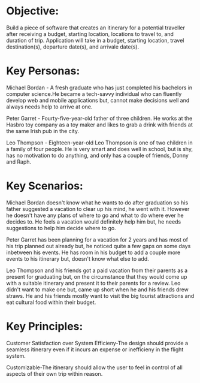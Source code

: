 # **Objective**:

Build a piece of software that creates an itinerary for a potential traveller after receiving a budget, starting location, locations to travel to, and duration of trip. Application will take in a budget, starting location, travel destination(s), departure date(s), and arrivale date(s).
 
 
# **Key Personas**: 

Michael Bordan - A fresh graduate who has just completed his bachelors in computer science.He became a tech-savvy individual who can fluently develop web and mobile applications but, cannot make decisions well and always needs help to arrive at one.

Peter Garret - Fourty-five-year-old father of three children. He works at the Hasbro toy company as a toy maker and likes to grab a drink with friends at the same Irish pub in the city.

Leo Thompson - Eighteen-year-old Leo Thompson is one of two children in a family of four people. He is very smart and does well in school, but is shy, has no motivation to do anything, and only has a couple of friends, Donny and Raph.

# **Key Scenarios**:

Michael Bordan doesn't know what he wants to do after graduation so his father suggested a vacation to clear up his mind, he went with it. However he doesn't have any plans of where to go and what to do where ever he decides to. He feels a vacation would definitely help him but, he needs suggestions to help him decide where to go.

Peter Garret has been planning for a vacation for 2 years and has most of his trip planned out already but, he noticed quite a few gaps on some days inbetween his events. He has room in his budget to add a couple more events to his itinerary but, doesn't know what else to add. 

Leo Thompson and his friends got a paid vacation from their parents as a present for graduating but, on the circumstance that they would come up with a suitable itinerary and present it to their parents for a review. Leo didn't want to make one but, came up short when he and his friends drew straws. He and his friends mostly want to visit the big tourist attractions and eat cultural food within their budget.

# **Key Principles**:
Customer Satisfaction over System Efficieny-The design should provide a seamless itinerary even if it incurs an expense or inefficieny in the flight system.

Customizable-The itinerary should allow the user to feel in control of all aspects of their own trip within reason.


